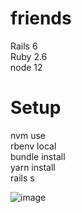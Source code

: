 # friends

Rails 6<br />
Ruby 2.6<br />
node 12<br />

# Setup 

nvm use<br />
rbenv local<br />
bundle install<br />
yarn install<br />
rails s<br />

![image](https://user-images.githubusercontent.com/108812366/180449234-ef94cce9-7eac-4f37-9979-a122fc3142e9.png)
